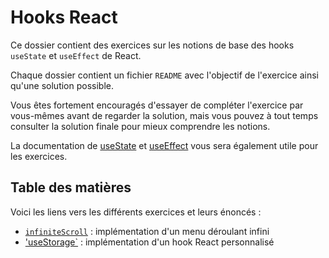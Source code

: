 # Hooks React

Ce dossier contient des exercices sur les notions de base des hooks `useState` et `useEffect` de React.

Chaque dossier contient un fichier `README` avec l'objectif de l'exercice ainsi qu'une solution possible.

Vous êtes fortement encouragés d'essayer de compléter l'exercice par vous-mêmes avant de regarder la solution, mais vous pouvez à tout temps consulter la solution finale pour mieux comprendre les notions.

La documentation de [useState](https://react.dev/reference/react/useState) et [useEffect](https://react.dev/reference/react/useEffect) vous sera également utile pour les exercices.

## Table des matières

Voici les liens vers les différents exercices et leurs énoncés :

- [`infiniteScroll`](./infiniteScroll/README.MD) : implémentation d'un menu déroulant infini
- ['useStorage`](./useStorage/README.MD) : implémentation d'un hook React personnalisé